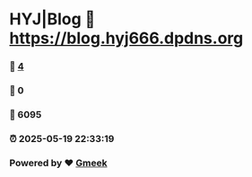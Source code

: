 # HYJ|Blog :link: https://blog.hyj666.dpdns.org
### :page_facing_up: [4](https://hyj-hello.github.io/tag.html) 
### :speech_balloon: 0 
### :hibiscus: 6095 
### :alarm_clock: 2025-05-19 22:33:19 
### Powered by :heart: [Gmeek](https://github.com/Meekdai/Gmeek)
